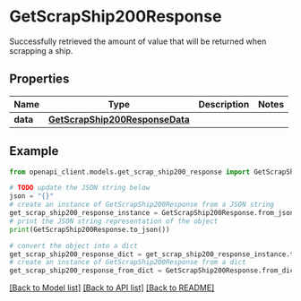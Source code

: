 # GetScrapShip200Response

Successfully retrieved the amount of value that will be returned when scrapping a ship.

## Properties

Name | Type | Description | Notes
------------ | ------------- | ------------- | -------------
**data** | [**GetScrapShip200ResponseData**](GetScrapShip200ResponseData.md) |  | 

## Example

```python
from openapi_client.models.get_scrap_ship200_response import GetScrapShip200Response

# TODO update the JSON string below
json = "{}"
# create an instance of GetScrapShip200Response from a JSON string
get_scrap_ship200_response_instance = GetScrapShip200Response.from_json(json)
# print the JSON string representation of the object
print(GetScrapShip200Response.to_json())

# convert the object into a dict
get_scrap_ship200_response_dict = get_scrap_ship200_response_instance.to_dict()
# create an instance of GetScrapShip200Response from a dict
get_scrap_ship200_response_from_dict = GetScrapShip200Response.from_dict(get_scrap_ship200_response_dict)
```
[[Back to Model list]](../README.md#documentation-for-models) [[Back to API list]](../README.md#documentation-for-api-endpoints) [[Back to README]](../README.md)


